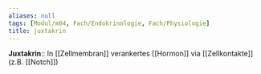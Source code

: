 ```yaml
---
aliases: null
tags: [Modul/m04, Fach/Endokrinologie, Fach/Physiologie]
title: juxtakrin
---
```

**Juxtakrin**:: In [[Zellmembran]] verankertes [[Hormon]] via [[Zellkontakte]] (z.B. [[Notch]])